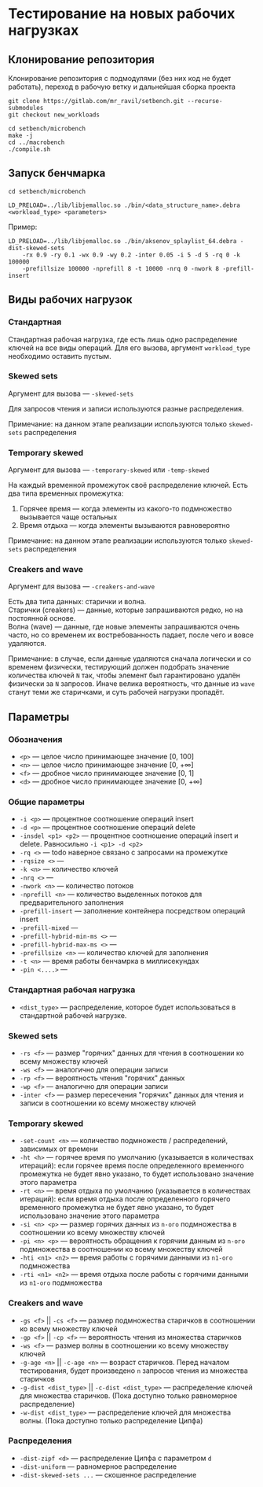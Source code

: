 # Тестирование на новых рабочих нагрузках

## Клонирование репозитория

Клонирование репозитория с подмодулями (без них код не будет работать), 
переход в рабочую ветку и дальнейшая сборка проекта  

```
git clone https://gitlab.com/mr_ravil/setbench.git --recurse-submodules
git checkout new_workloads

cd setbench/microbench
make -j
cd ../macrobench
./compile.sh
```

## Запуск бенчмарка

```
cd setbench/microbench

LD_PRELOAD=../lib/libjemalloc.so ./bin/<data_structure_name>.debra <workload_type> <parameters>
```

Пример:
```
LD_PRELOAD=../lib/libjemalloc.so ./bin/aksenov_splaylist_64.debra -dist-skewed-sets 
    -rx 0.9 -ry 0.1 -wx 0.9 -wy 0.2 -inter 0.05 -i 5 -d 5 -rq 0 -k 100000 
    -prefillsize 100000 -nprefill 8 -t 10000 -nrq 0 -nwork 8 -prefill-insert 
```

## Виды рабочих нагрузок

### Стандартная 

Стандартная рабочая нагрузка, где есть лишь одно распределение ключей на все виды операций. 
Для его вызова, аргумент `workload_type` необходимо оставить пустым.

### Skewed sets

Аргумент для вызова — `-skewed-sets`

Для запросов чтения и записи используются разные распределения.

Примечание: на данном этапе реализации используются только `skewed-sets` распределения 

[//]: # (При использовании скошенных распределений, )
[//]: # (для контролирования пересечения "горячих" данных для операций чтения и записи )

### Temporary skewed

Аргумент для вызова — `-temporary-skewed` или `-temp-skewed`

На каждый временной промежуток своё распределение ключей. 
Есть два типа временных промежутка:
1. Горячее время — когда элементы из какого-то подмножество
вызывается чаще остальных
2. Время отдыха — когда элементы вызываются равновероятно

Примечание: на данном этапе реализации используются только `skewed-sets` распределения

### Сreakers and wave

Аргумент для вызова — `-creakers-and-wave`

Есть два типа данных: старички и волна.  
Старички (creakers) — данные, которые запрашиваются редко, но на постоянной основе.  
Волна (wave) — данные, где новые элементы запрашиваются очень часто, 
но со временем их востребованность падает, после чего и вовсе удаляются.

Примечание: в случае, если данные удаляются сначала логически и со временем физически, 
тестирующий должен подобрать значение количества ключей `N` так, 
чтобы элемент был гарантировано удалён физически за `N` запросов.
Иначе велика вероятность, что данные из `wave` станут теми же старичками, 
и суть рабочей нагрузки пропадёт.


## Параметры

### Обозначения

+ `<p>` — целое число принимающее значение [0, 100]
+ `<n>` — целое число принимающее значение [0, +∞] 
+ `<f>` — дробное число принимающее значение [0, 1]
+ `<d>` — дробное число принимающее значение [0, +∞]

[//]: # (+ `<p>` —)

[//]: # ($+\infty$+∞)


### Общие параметры 

+ `-i <p>` — процентное соотношение операций insert
+ `-d <p>` — процентное соотношение операций delete
+ `-insdel <p1> <p2>` — процентное соотношение операций insert и delete. 
Равносильно `-i <p1> -d <p2>` 
+ `-rq <>` — todo наверное связано с запросами на промежутке
+ `-rqsize <>` —
+ `-k <n>` — количество ключей 
+ `-nrq <>` —
+ `-nwork <n>` — количество потоков
+ `-nprefill <n>` — количество выделенных потоков для предварительного заполнения 
+ `-prefill-insert` — заполнение контейнера посредством операций insert 
+ `-prefill-mixed` —
+ `-prefill-hybrid-min-ms <>` —
+ `-prefill-hybrid-max-ms <>` —
+ `-prefillsize <n>` — количество ключей для заполнения 
+ `-t <n>` — время работы бенчамрка в миллисекундах 
+ `-pin <....>` — 

### Стандартная рабочая нагрузка

+ `<dist_type>` — распределение, 
которое будет использоваться в стандартной рабочей нагрузке.

  
### Skewed sets

+ `-rs <f>` — размер "горячих" данных для чтения в соотношении ко всему множеству ключей
+ `-ws <f>` — аналогично для операции записи
+ `-rp <f>` — вероятность чтения "горячих" данных
+ `-wp <f>` — аналогично для операции записи
+ `-inter <f>` — размер пересечения "горячих" данных для чтения и записи
в соотношении ко всему множеству ключей

### Temporary skewed

+ `-set-count <n>` — количество подмножеств / распределений, зависимых от времени
+ `-ht <h>` — горячее время по умолчанию (указывается в количествах итераций):
если горячее время после определенного временного промежутка не будет явно указано,
то будет использовано значение этого параметра
+ `-rt <n>` — время отдыха по умолчанию (указывается в количествах итераций): 
если время отдыха после определенного горячего временного промежутка не будет явно указано, 
то будет использовано значение этого параметра
+ `-si <n> <p>` — размер горячих данных из `n-ого` подмножества 
в соотношении ко всему множеству ключей
+ `-pi <n> <p>` — вероятность обращения к горячим данным из `n-ого` подмножества
в соотношении ко всему множеству ключей
+ `-hti <n1> <n2>` — время работы с горячими данными из `n1-ого` подмножества
+ `-rti <n1> <n2>` — время отдыха после работы с горячими данными из `n1-ого` подмножества

### Creakers and wave

+ `-gs <f>` || `-cs <f>` — размер подмножества старичков 
в соотношении ко всему множеству ключей
+ `-gp <f>` || `-cp <f>` — вероятность чтения из множества старичков
+ `-ws <f>` — размер волны в соотношении ко всему множеству ключей
+ `-g-age <n>` || `-c-age <n>` — возраст старичков. 
Перед началом тестирования, будет произведено `n` запросов чтения 
из множества старичков
+ `-g-dist <dist_type>` || `-c-dist <dist_type>` — распределение ключей 
для множества старичков. 
(Пока доступно только равномерное распределение)
+ `-w-dist <dist_type>` — распределение ключей
для множества волны. (Пока доступно только распределение Ципфа)


### Распределения

+ `-dist-zipf <d>` — распределение Ципфа с параметром `d`
+ `-dist-uniform` — равномерное распределение
+ `-dist-skewed-sets ...` — скошенное распределение

